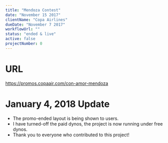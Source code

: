 ```yaml
---
title: "Mendoza Contest"
date: "November 15 2017"
clientName: "Copa Airlines"
dueDate: "November 7 2017"
workflowUrl: ""
status: "ended & live"
active: false
projectNumber: 0
---
```


# URL

https://promos.copaair.com/con-amor-mendoza

# January 4, 2018 Update
- The promo-ended layout is being shown to users.
- I have turned-off the paid dynos, the project is now running under free dynos.
- Thank you to everyone who contributed to this project!
